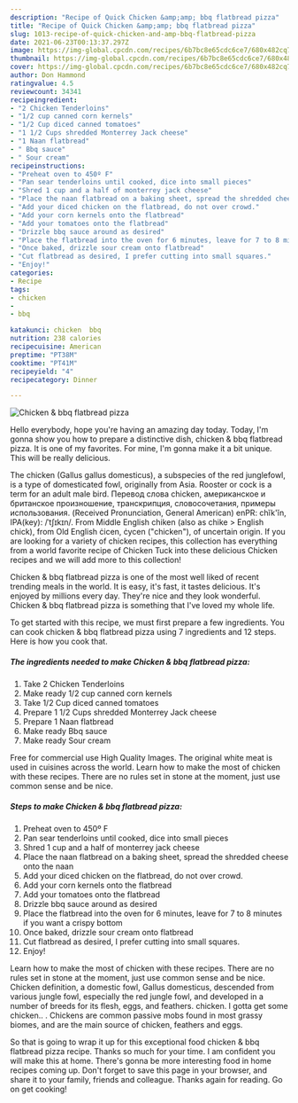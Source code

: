 ```yaml
---
description: "Recipe of Quick Chicken &amp;amp; bbq flatbread pizza"
title: "Recipe of Quick Chicken &amp;amp; bbq flatbread pizza"
slug: 1013-recipe-of-quick-chicken-and-amp-bbq-flatbread-pizza
date: 2021-06-23T00:13:37.297Z
image: https://img-global.cpcdn.com/recipes/6b7bc8e65cdc6ce7/680x482cq70/chicken-bbq-flatbread-pizza-recipe-main-photo.jpg
thumbnail: https://img-global.cpcdn.com/recipes/6b7bc8e65cdc6ce7/680x482cq70/chicken-bbq-flatbread-pizza-recipe-main-photo.jpg
cover: https://img-global.cpcdn.com/recipes/6b7bc8e65cdc6ce7/680x482cq70/chicken-bbq-flatbread-pizza-recipe-main-photo.jpg
author: Don Hammond
ratingvalue: 4.5
reviewcount: 34341
recipeingredient:
- "2 Chicken Tenderloins"
- "1/2 cup canned corn kernels"
- "1/2 Cup diced canned tomatoes"
- "1 1/2 Cups shredded Monterrey Jack cheese"
- "1 Naan flatbread"
- " Bbq sauce"
- " Sour cream"
recipeinstructions:
- "Preheat oven to 450º F"
- "Pan sear tenderloins until cooked, dice into small pieces"
- "Shred 1 cup and a half of monterrey jack cheese"
- "Place the naan flatbread on a baking sheet, spread the shredded cheese onto the naan"
- "Add your diced chicken on the flatbread, do not over crowd."
- "Add your corn kernels onto the flatbread"
- "Add your tomatoes onto the flatbread"
- "Drizzle bbq sauce around as desired"
- "Place the flatbread into the oven for 6 minutes, leave for 7 to 8 minutes if you want a crispy bottom"
- "Once baked, drizzle sour cream onto flatbread"
- "Cut flatbread as desired, I prefer cutting into small squares."
- "Enjoy!"
categories:
- Recipe
tags:
- chicken
- 
- bbq

katakunci: chicken  bbq 
nutrition: 238 calories
recipecuisine: American
preptime: "PT38M"
cooktime: "PT41M"
recipeyield: "4"
recipecategory: Dinner

---
```



![Chicken &amp; bbq flatbread pizza](https://img-global.cpcdn.com/recipes/6b7bc8e65cdc6ce7/680x482cq70/chicken-bbq-flatbread-pizza-recipe-main-photo.jpg)

Hello everybody, hope you're having an amazing day today. Today, I'm gonna show you how to prepare a distinctive dish, chicken &amp; bbq flatbread pizza. It is one of my favorites. For mine, I'm gonna make it a bit unique. This will be really delicious.

The chicken (Gallus gallus domesticus), a subspecies of the red junglefowl, is a type of domesticated fowl, originally from Asia. Rooster or cock is a term for an adult male bird. Перевод слова chicken, американское и британское произношение, транскрипция, словосочетания, примеры использования. (Received Pronunciation, General American) enPR: chĭk&#39;ĭn, IPA(key): /ˈtʃɪkɪn/. From Middle English chiken (also as chike &gt; English chick), from Old English ċicen, ċycen (&#34;chicken&#34;), of uncertain origin. If you are looking for a variety of chicken recipes, this collection has everything from a world favorite recipe of Chicken Tuck into these delicious Chicken recipes and we will add more to this collection!

Chicken &amp; bbq flatbread pizza is one of the most well liked of recent trending meals in the world. It is easy, it's fast, it tastes delicious. It's enjoyed by millions every day. They're nice and they look wonderful. Chicken &amp; bbq flatbread pizza is something that I've loved my whole life.


To get started with this recipe, we must first prepare a few ingredients. You can cook chicken &amp; bbq flatbread pizza using 7 ingredients and 12 steps. Here is how you cook that.

<!--inarticleads1-->

##### The ingredients needed to make Chicken &amp; bbq flatbread pizza:

1. Take 2 Chicken Tenderloins
1. Make ready 1/2 cup canned corn kernels
1. Take 1/2 Cup diced canned tomatoes
1. Prepare 1 1/2 Cups shredded Monterrey Jack cheese
1. Prepare 1 Naan flatbread
1. Make ready  Bbq sauce
1. Make ready  Sour cream


Free for commercial use High Quality Images. The original white meat is used in cuisines across the world. Learn how to make the most of chicken with these recipes. There are no rules set in stone at the moment, just use common sense and be nice. 

<!--inarticleads2-->

##### Steps to make Chicken &amp; bbq flatbread pizza:

1. Preheat oven to 450º F
1. Pan sear tenderloins until cooked, dice into small pieces
1. Shred 1 cup and a half of monterrey jack cheese
1. Place the naan flatbread on a baking sheet, spread the shredded cheese onto the naan
1. Add your diced chicken on the flatbread, do not over crowd.
1. Add your corn kernels onto the flatbread
1. Add your tomatoes onto the flatbread
1. Drizzle bbq sauce around as desired
1. Place the flatbread into the oven for 6 minutes, leave for 7 to 8 minutes if you want a crispy bottom
1. Once baked, drizzle sour cream onto flatbread
1. Cut flatbread as desired, I prefer cutting into small squares.
1. Enjoy!


Learn how to make the most of chicken with these recipes. There are no rules set in stone at the moment, just use common sense and be nice. Chicken definition, a domestic fowl, Gallus domesticus, descended from various jungle fowl, especially the red jungle fowl, and developed in a number of breeds for its flesh, eggs, and feathers. chicken. I gotta get some chicken.. . Chickens are common passive mobs found in most grassy biomes, and are the main source of chicken, feathers and eggs. 

So that is going to wrap it up for this exceptional food chicken &amp; bbq flatbread pizza recipe. Thanks so much for your time. I am confident you will make this at home. There's gonna be more interesting food in home recipes coming up. Don't forget to save this page in your browser, and share it to your family, friends and colleague. Thanks again for reading. Go on get cooking!
